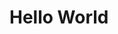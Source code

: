 # Hello World


<script src="https://cdnjs.cloudflare.com/ajax/libs/trianglify/0.4.0/trianglify.min.js"></script>
<script>
	var pattern = Trianglify({
		width: window.innerWidth,
		height: window.innerHeight
	});
	document.body.appendChild(pattern.png())
</script>

<style>

</style>
<link rel="sylesheet" type="text/css" href="/mystyle.css">

